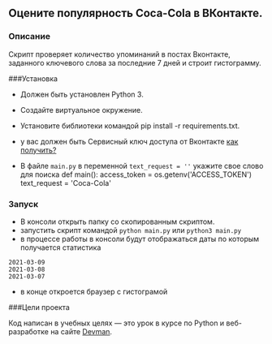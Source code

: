 ## Оцените популярность Coca-Cola в ВКонтакте.
### Описание
Скрипт проверяет количество упоминаний в постах Вконтакте, заданного ключевого слова за последние 7 дней
и строит гистограмму.

###Установка

- Должен быть установлен Python 3.

- Создайте виртуальное окружение.

- Установите библиотеки командой pip install -r requirements.txt.
- у вас должен быть Сервисный ключ доступа от Вконтакте [как получить?](https://vk.com/dev/access_token?f=3.%20%D0%A1%D0%B5%D1%80%D0%B2%D0%B8%D1%81%D0%BD%D1%8B%D0%B9%20%D0%BA%D0%BB%D1%8E%D1%87%20%D0%B4%D0%BE%D1%81%D1%82%D1%83%D0%BF%D0%B0)
- В файле `main.py` в переменной `text_request = ''` укажите свое слово для поиска
def main():
    access_token = os.getenv('ACCESS_TOKEN')
    text_request = 'Coca-Cola'

### Запуск
- В консоли открыть папку со скопированным скриптом.
- запустить скрипт командой `python main.py` или `python3 main.py`
- в процессе работы в консоли будут отображаться даты по которым получается статистика
```2021-03-10
2021-03-09
2021-03-08
2021-03-07
```
- в конце откроется браузер с гистограмой


###Цели проекта

Код написан в учебных целях — это урок в курсе по Python и веб-разработке на сайте
[ Devman](https://dvmn.org/).
